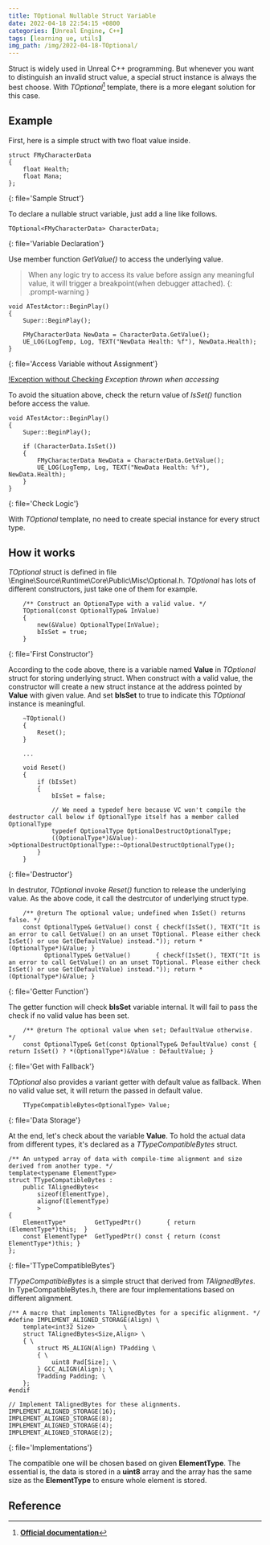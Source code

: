 ```yaml
---
title: TOptional Nullable Struct Variable
date: 2022-04-18 22:54:15 +0800
categories: [Unreal Engine, C++]
tags: [learning ue, utils]
img_path: /img/2022-04-18-TOptional/
---
```


Struct is widely used in Unreal C++ programming. But whenever you want to distinguish an invalid struct value, a special struct instance is always the best choose. With *TOptional*[^OfficialDoc] template, there is a more elegant solution for this case.

## Example

First, here is a simple struct with two float value inside.
```
struct FMyCharacterData
{
	float Health;
	float Mana;
};
```
{: file='Sample Struct'}

To declare a nullable struct variable, just add a line like follows.
```
TOptional<FMyCharacterData> CharacterData;
``` 
{: file='Variable Declaration'}

Use member function *GetValue()* to access the underlying value.

> When any logic try to access its value before assign any meaningful value, it will trigger a breakpoint(when debugger attached).
{: .prompt-warning }

```
void ATestActor::BeginPlay()
{
	Super::BeginPlay();

	FMyCharacterData NewData = CharacterData.GetValue();
	UE_LOG(LogTemp, Log, TEXT("NewData Health: %f"), NewData.Health);
}
```
{: file='Access Variable without Assignment'}

[!Exception without Checking](Exception-Access-No-Check.png)
_Exception thrown when accessing_

To avoid the situation above, check the return value of *IsSet()* function before access the value.

```
void ATestActor::BeginPlay()
{
	Super::BeginPlay();

	if (CharacterData.IsSet())
	{
		FMyCharacterData NewData = CharacterData.GetValue();
		UE_LOG(LogTemp, Log, TEXT("NewData Health: %f"), NewData.Health);
	}
}
```
{: file='Check Logic'}

With *TOptional* template, no need to create special instance for every struct type.

## How it works

*TOptional* struct is defined in file \Engine\Source\Runtime\Core\Public\Misc\Optional.h. *TOptional* has lots of different constructors, just take one of them for example.
```
	/** Construct an OptionaType with a valid value. */
	TOptional(const OptionalType& InValue)
	{
		new(&Value) OptionalType(InValue);
		bIsSet = true;
	}
```
{: file='First Constructor'}

According to the code above, there is a variable named **Value** in *TOptional* struct for storing underlying struct. When construct with a valid value, the constructor will create a new struct instance at the address pointed by **Value** with given value. And set **bIsSet** to true to indicate this *TOptional* instance is meaningful.

```
	~TOptional()
	{
		Reset();
	}

    ...

    void Reset()
	{
		if (bIsSet)
		{
			bIsSet = false;

			// We need a typedef here because VC won't compile the destructor call below if OptionalType itself has a member called OptionalType
			typedef OptionalType OptionalDestructOptionalType;
			((OptionalType*)&Value)->OptionalDestructOptionalType::~OptionalDestructOptionalType();
		}
	}
```
{: file='Destructor'}

In destrutor, *TOptional* invoke *Reset()* function to release the underlying value. As the above code, it call the destrcutor of underlying struct type.

```
	/** @return The optional value; undefined when IsSet() returns false. */
	const OptionalType& GetValue() const { checkf(IsSet(), TEXT("It is an error to call GetValue() on an unset TOptional. Please either check IsSet() or use Get(DefaultValue) instead.")); return *(OptionalType*)&Value; }
		  OptionalType& GetValue()		 { checkf(IsSet(), TEXT("It is an error to call GetValue() on an unset TOptional. Please either check IsSet() or use Get(DefaultValue) instead.")); return *(OptionalType*)&Value; }
```
{: file='Getter Function'}

The getter function will check **bIsSet** variable internal. It will fail to pass the check if no valid value has been set.

```
	/** @return The optional value when set; DefaultValue otherwise. */
	const OptionalType& Get(const OptionalType& DefaultValue) const { return IsSet() ? *(OptionalType*)&Value : DefaultValue; }
```
{: file='Get with Fallback'}

*TOptional* also provides a variant getter with default value as fallback. When no valid value set, it will return the passed in default value.

```
	TTypeCompatibleBytes<OptionalType> Value;
```
{: file='Data Storage'}

At the end, let's check about the variable **Value**. To hold the actual data from different types, it's declared as a *TTypeCompatibleBytes* struct.

```
/** An untyped array of data with compile-time alignment and size derived from another type. */
template<typename ElementType>
struct TTypeCompatibleBytes :
	public TAlignedBytes<
		sizeof(ElementType),
		alignof(ElementType)
		>
{
	ElementType*		GetTypedPtr()		{ return (ElementType*)this;  }
	const ElementType*	GetTypedPtr() const	{ return (const ElementType*)this; }
};
```
{: file='TTypeCompatibleBytes'}

*TTypeCompatibleBytes* is a simple struct that derived from *TAlignedBytes*. In TypeCompatibleBytes.h, there are four  implementations based on different alignment.
```
/** A macro that implements TAlignedBytes for a specific alignment. */
#define IMPLEMENT_ALIGNED_STORAGE(Align) \
	template<int32 Size>        \
	struct TAlignedBytes<Size,Align> \
	{ \
		struct MS_ALIGN(Align) TPadding \
		{ \
			uint8 Pad[Size]; \
		} GCC_ALIGN(Align); \
		TPadding Padding; \
	};
#endif

// Implement TAlignedBytes for these alignments.
IMPLEMENT_ALIGNED_STORAGE(16);
IMPLEMENT_ALIGNED_STORAGE(8);
IMPLEMENT_ALIGNED_STORAGE(4);
IMPLEMENT_ALIGNED_STORAGE(2);
```
{: file='Implementations'}

The compatible one will be chosen based on given **ElementType**. The essential is, the data is stored in a **uint8** array and the array has the same size as the **ElementType** to ensure whole element is stored.

## Reference
[^OfficialDoc]: [**Official documentation**](https://docs.unrealengine.com/4.27/en-US/API/Runtime/Core/Misc/TOptional/)